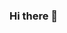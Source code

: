 ### Hi there 👋

<!--
**hijump9/hijump9** is a ✨ _special_ ✨ repository because its `README.md` (this file) appears on your GitHub profile.

Here are some ideas to get you started:

- 🔭 I’m currently working on Yeardream School 3rd.
- 🌱 I’m currently learning Git/Github.
- 👯 I’m looking to collaborate on Python Basic Course.
- 🤔 I’m looking for help with providing equal education to all children in Korea.
- 💬 Ask me about Anything you wonder!
- 📫 How to reach me: zkzk7101@gmail.com
- 😄 Pronouns: B-33
- ⚡ Fun fact: I recently injured my foot playing soccer, so I'm wearing a half-cast.
-->
